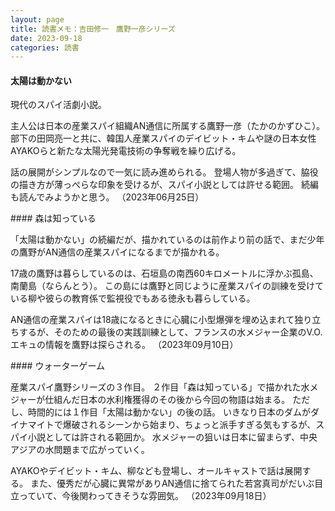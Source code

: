 ```yaml
---
layout: page
title: 読書メモ：吉田修一　鷹野一彦シリーズ
date: 2023-09-18
categories: 読書
---
```

#### 太陽は動かない

現代のスパイ活劇小説。

主人公は日本の産業スパイ組織AN通信に所属する鷹野一彦（たかのかずひこ）。
部下の田岡亮一と共に、韓国人産業スパイのデイビット・キムや謎の日本女性AYAKOらと新たな太陽光発電技術の争奪戦を繰り広げる。

話の展開がシンプルなので一気に読み進められる。
登場人物が多過ぎて、脇役の描き方が薄っぺらな印象を受けるが、スパイ小説としては許せる範囲。
続編も読んでみようかと思う。
（2023年06月25日）

<div id="mori"></div>
#### 森は知っている

「太陽は動かない」の続編だが、描かれているのは前作より前の話で、まだ少年の鷹野がAN通信の産業スパイになるまでが描かれる。

17歳の鷹野は暮らしているのは、石垣島の南西60キロメートルに浮かぶ孤島、南蘭島（ならんとう）。
この島には鷹野と同じように産業スパイの訓練を受けている柳や彼らの教育係で監視役でもある徳永も暮らしている。

AN通信の産業スパイは18歳になるときに心臓に小型爆弾を埋め込まれて独り立ちするが、そのための最後の実践訓練として、フランスの水メジャー企業のV.O.エキュの情報を鷹野は探らされる。
（2023年09月10日）

<div id="water"></div>
#### ウォーターゲーム

産業スパイ鷹野シリーズの３作目。
２作目「森は知っている」で描かれた水メジャーが仕組んだ日本の水利権獲得のその後から今回の物語は始まる。
ただし、時間的には１作目「太陽は動かない」の後の話。
いきなり日本のダムがダイナマイトで爆破されるシーンから始まり、ちょっと派手すぎる気もするが、スパイ小説としては許される範囲か。
水メジャーの狙いは日本に留まらず、中央アジアの水問題まで広がっていく。

AYAKOやデイビット・キム、柳なども登場し、オールキャストで話は展開する。
また、優秀だが心臓に異常がありAN通信に捨てられた若宮真司がだいぶ目立っていて、今後関わってきそうな雰囲気。
（2023年09月18日）

